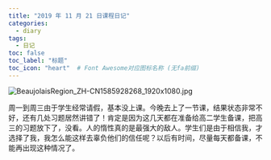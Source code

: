 ```yaml
---
title: "2019 年 11 月 21 日课程日记"
categories:
  - diary
tags:
  - 日记
toc: false
toc_label: "标题"
toc_icon: "heart"  # Font Awesome对应图标名称 (无fa前缀)	
---
```


![BeaujolaisRegion_ZH-CN1585928268_1920x1080.jpg](https://i.loli.net/2019/11/21/4IfjvgSMaFP1ZNO.jpg)

周一到周三由于学生经常请假，基本没上课。今晚去上了一节课，结果状态非常不好，还有几处习题居然讲错了！肯定是因为这几天都在准备给高二学生备课，把高三的习题放下了，没看。人的惰性真的是最强大的敌人。学生们是由于相信我，才选择了我，我怎么能这样去辜负他们的信任呢？以后有时间，尽量每天都备课，不能再出现这种情况了。